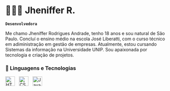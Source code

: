 # 👩🏻‍💻 Jheniffer R. 

**`Desenvolvedora`**

Me chamo Jheniffer Rodrigues Andrade, tenho 18 anos e sou natural de São Paulo. Concluí o ensino médio na escola José Liberatti, com o curso técnico em adiministração em gestão de empresas. Atualmente, estou cursando Sistemas da informação na Universidade UNIP. Sou apaixonada por tecnologia e criação de projetos.

### 🤖 Linguagens e Tecnologias

<img 
    align="left" 
    alt="HTML"
    title="HTML" 
    width="30px" 
    style="padding-right: 10px;" 
    src="https://cdn.jsdelivr.net/gh/devicons/devicon@latest/icons/html5/html5-original.svg" 
/>
<img 
    align="left" 
    alt="CSS" 
    title="CSS"
    width="30px" 
    style="padding-right: 10px;" 
    src="https://cdn.jsdelivr.net/gh/devicons/devicon@latest/icons/css3/css3-original.svg" 
/>
<img 
    align="left" 
    alt="JavaScript" 
    title="JavaScript"
    width="30px" 
    style="padding-right: 10px;" 
    src="https://cdn.jsdelivr.net/gh/devicons/devicon@latest/icons/javascript/javascript-original.svg" 
/>
<br/>
<br/>

